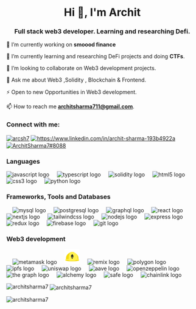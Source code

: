 <h1 align="center">Hi 👋, I'm Archit</h1>
<h3 align="center">Full stack web3 developer. Learning and researching Defi.</h3>

🔭 I’m currently working on **smoood finance**

🌱 I’m currently learning and researching DeFi projects and doing **CTFs**.

👯 I’m looking to collaborate on Web3 development projects.

💬 Ask me about Web3 ,Solidity , Blockchain & Frontend.

⚡ Open to new Opportunities in Web3 development.

📫 How to reach me **architsharma711@gmail.com**.

<h3 align="left">Connect with me:</h3>
<p align="left">
<a href="https://twitter.com/arcsh7" target="blank"><img align="center" src="https://raw.githubusercontent.com/rahuldkjain/github-profile-readme-generator/master/src/images/icons/Social/twitter.svg" alt="arcsh7" height="30" width="40" /></a>
<a href="https://www.linkedin.com/in/archit-sharma-193b4922a" target="blank"><img align="center" src="https://raw.githubusercontent.com/rahuldkjain/github-profile-readme-generator/master/src/images/icons/Social/linked-in-alt.svg" alt="https://www.linkedin.com/in/archit-sharma-193b4922a" height="30" width="40" /></a>
<a href="https://discord.gg/ArchitSharma7#8088" target="blank"><img align="center" src="https://raw.githubusercontent.com/rahuldkjain/github-profile-readme-generator/master/src/images/icons/Social/discord.svg" alt="ArchitSharma7#8088" height="30" width="40" /></a>
</p>

<h3 align="left">Languages</h3>
<div align="left">
  <img src="https://cdn.jsdelivr.net/gh/devicons/devicon/icons/javascript/javascript-original.svg" height="40" alt="javascript logo"  />
  <img width="12" />
  <img src="https://cdn.jsdelivr.net/gh/devicons/devicon/icons/typescript/typescript-original.svg" height="40" alt="typescript logo"  />
  <img width="12" />
 <img src="https://skillicons.dev/icons?i=solidity" height="30" alt="solidity logo"  />
  <img width="12" />
  <img src="https://cdn.jsdelivr.net/gh/devicons/devicon/icons/html5/html5-original.svg" height="40" alt="html5 logo"  />
  <img width="12" />
  <img src="https://cdn.jsdelivr.net/gh/devicons/devicon/icons/css3/css3-original.svg" height="40" alt="css3 logo"  />
  <img width="12" />
  <img src="https://cdn.jsdelivr.net/gh/devicons/devicon/icons/python/python-original.svg" height="40" alt="python logo"  />
  <img width="12" />
</div>
</hr>
<h3 align="left">Frameworks, Tools and Databases</h3>
<div align="left">
 <img width="12" />
  <img src="https://cdn.jsdelivr.net/gh/devicons/devicon/icons/mysql/mysql-original.svg" height="40" alt="mysql logo"  />
  <img width="12" />
  <img src="https://cdn.jsdelivr.net/gh/devicons/devicon/icons/postgresql/postgresql-original.svg" height="40" alt="postgresql logo"  />
  <img width="12" />
  <img src="https://cdn.jsdelivr.net/gh/devicons/devicon/icons/graphql/graphql-plain.svg" height="40" alt="graphql logo"  />
  <img width="12" />
  <img src="https://cdn.jsdelivr.net/gh/devicons/devicon/icons/react/react-original.svg" height="40" alt="react logo"  />
  <img width="12" />
  <img src="https://cdn.jsdelivr.net/gh/devicons/devicon/icons/nextjs/nextjs-original.svg" height="40" alt="nextjs logo"  />
  <img width="12" />
  <img src="https://cdn.jsdelivr.net/gh/devicons/devicon/icons/tailwindcss/tailwindcss-original-wordmark.svg" height="40" alt="tailwindcss logo"  />
  <img width="12" />
  <img src="https://cdn.jsdelivr.net/gh/devicons/devicon/icons/nodejs/nodejs-original.svg" height="40" alt="nodejs logo"  />
  <img width="12" />
  <img src="https://cdn.jsdelivr.net/gh/devicons/devicon/icons/express/express-original.svg" height="40" alt="express logo"  />
    <img width="12" />
  <img src="https://cdn.simpleicons.org/redux/764ABC" height="40" alt="redux logo"  />
  <img width="12" />
  <img src="https://skillicons.dev/icons?i=firebase" height="40" alt="firebase logo"  />
   <img width="12" />
  <img src="https://git-scm.com/images/logos/downloads/Git-Icon-1788C.png" height="40" alt="git logo"  />
</div>
</hr>
<h3 align="left">Web3 development</h3>
<div align="left">
      <img width="12" />
  <img src="https://upload.wikimedia.org/wikipedia/commons/thumb/3/36/MetaMask_Fox.svg/2048px-MetaMask_Fox.svg.png" height="40" alt="metamask logo"  />
    <img width="12" />
  <img src="https://raw.githubusercontent.com/menezesphill/application_utils/main/hardhaticon.png" height="40" alt="hardhat logo"  />
    <img width="12" />
  <img src="https://metaschool.so/articles/wp-content/uploads/2022/03/Frame-72.png" height="40" alt="remix logo"  />
  <img width="12" />
  <img src="https://cdn.jsdelivr.net/gh/devicons/devicon/icons/polygon/polygon-original.svg" height="40" alt="polygon logo"  />
  <img width="12" />
  <img src="https://skillicons.dev/icons?i=ipfs" height="40" alt="ipfs logo"  />
 <img width="12" />
  <img src="https://upload.wikimedia.org/wikipedia/commons/thumb/e/e7/Uniswap_Logo.svg/1026px-Uniswap_Logo.svg.png" height="40" alt="uniswap logo"  />
  <img width="12" />
  <img src="https://cryptologos.cc/logos/aave-aave-logo.png" height="40" alt="aave logo"  />
  <img width="12" />
  <img src="https://images.crunchbase.com/image/upload/c_lpad,f_auto,q_auto:eco,dpr_1/ouqqzdamq3iif9kidlzj" height="40" alt="openzeppelin logo"  />
  <img width="12" />
  <img src="https://altcoinsbox.com/wp-content/uploads/2023/03/the-graph-logo.png" height="40" alt="the graph logo"  />
  <img width="12" />
  <img src="https://logowik.com/content/uploads/images/alchemy2038.jpg" height="40" alt="alchemy logo"  />
  <img width="12" />
  <img src="https://uploads-ssl.webflow.com/625d2b10323b615e0df77d4b/63d165be199c25609fd98252_gnosis-safe.a51f5e0b85619b2551388db8e3dfd133601d106e04054358019f52c717558de6.jpg" height="40" alt="safe logo"  />
  <img width="12" />
  <img src="https://cryptologos.cc/logos/chainlink-link-logo.png" height="40" alt="chainlink logo"  />
</div>
</hr>
</hr>
</hr>
<p><img align="left" src="https://github-readme-stats.vercel.app/api/top-langs?username=architsharma7&show_icons=true&locale=en&layout=compact" alt="architsharma7" /></p>

<p>&nbsp;<img align="center" src="https://github-readme-stats.vercel.app/api?username=architsharma7&show_icons=true&locale=en" alt="architsharma7" /></p>

<p><img align="center" src="https://github-readme-streak-stats.herokuapp.com/?user=architsharma7&" alt="architsharma7" /></p>



